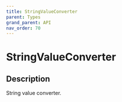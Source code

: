 ```yaml
---
title: StringValueConverter
parent: Types
grand_parent: API
nav_order: 70
---
```


# StringValueConverter

## Description

String value converter.
